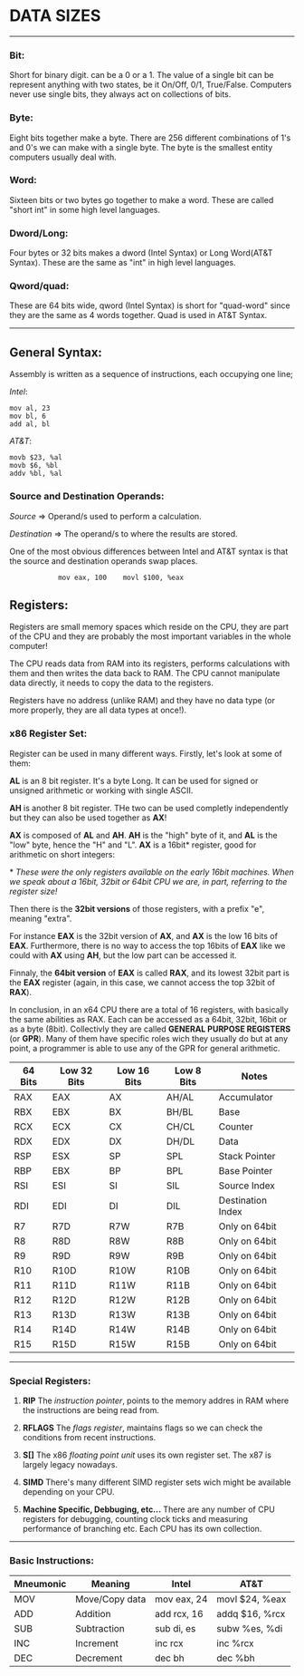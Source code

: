 # DATA SIZES
---

### **Bit**: 
Short for binary digit. can be a 0 or a 1. The value of a single
bit can be represent anything with two states, be it On/Off, 0/1, 
True/False. Computers never use single bits, they always act on 
collections of bits.

### **Byte**: 
Eight bits together make a byte. There are 256 different combinations
of 1's and 0's we can make with a single byte. The byte is the smallest
entity computers usually deal with.

### **Word**:
Sixteen bits or two bytes go together to make a word.
These are called "short int" in some high level languages.

### **Dword/Long**:
Four bytes or 32 bits makes a dword (Intel Syntax) or Long Word(AT&T Syntax).
These are the same as "int" in high level languages.

### **Qword/quad**:
These are 64 bits wide, qword (Intel Syntax) is short for "quad-word"
since they are the same as 4 words together. Quad is used in AT&T Syntax.

---
## General Syntax:

Assembly is written as a sequence of instructions, each occupying
one line;

*Intel*:
```Assembly
mov al, 23
mov bl, 6
add al, bl
```

*AT&T*:
```Assembly
movb $23, %al
movb $6, %bl
addv %bl, %al
```

### Source and Destination Operands:
*Source* => Operand/s used to perform a calculation.

*Destination* => The operand/s to where the results are stored.

One of the most obvious differences between Intel and AT&T syntax
is that the source and destination operands swap places.

                mov eax, 100    movl $100, %eax

## Registers:

Registers are small memory spaces which reside on the CPU, they
are part of the CPU and they are probably the most important variables
in the whole computer!

The CPU reads data from RAM into its registers, performs calculations
with them and then writes the data back to RAM. The CPU cannot manipulate
data directly, it needs to copy the data to the registers.

Registers have no address (unlike RAM) and they have no data type
(or more properly, they are all data types at once!).

### **x86 Register Set**:
Register can be used in many different ways.
Firstly, let's look at some of them:

**AL** is an 8 bit register. It's a byte Long. It can be used for signed or unsigned arithmetic or working with single ASCII.

**AH** is another 8 bit register. THe two can be used completly independently but they can also be used together as **AX**!

**AX** is composed of **AL** and **AH**. **AH** is the "high" byte of it, and **AL** is the "low" byte, hence the "H" and "L". **AX** is a 16bit\* register, good for arithmetic on short integers:

\* *These were the only registers available on the early 16bit machines. When we speak about a 16bit, 32bit or 64bit CPU we are, in part, referring to the register size!*

Then there is the **32bit versions** of those registers, with a prefix "e", meaning "extra".

For instance **EAX** is the 32bit version of **AX**, and **AX** is the low 16 bits of **EAX**. Furthermore, there is no way to access the top 16bits of **EAX** like we could with **AX** using **AH**, but the low part can be accessed it.

Finnaly, the **64bit version** of **EAX** is called **RAX**, and its lowest 32bit part is the **EAX** register (again, in this case, we cannot access the top 32bit of **RAX**).

In conclusion, in an x64 CPU there are a total of 16 registers, with basically the same abilities as RAX. Each can be accessed as a 64bit, 32bit, 16bit or as a byte (8bit). 
Collectivly they are called **GENERAL PURPOSE REGISTERS** (or **GPR**). Many of them have specific roles wich they usually do but at any point, a programmer is able to use any of the GPR for general arithmetic.

|   64 Bits   | Low 32 Bits | Low 16 Bits | Low 8 Bits  |    Notes    |
| ----------- | ----------- | ----------- | ----------- | ----------- |
| RAX         | EAX         | AX          | AH/AL       | Accumulator |
| RBX         | EBX         | BX          | BH/BL       | Base        |
| RCX         | ECX         | CX          | CH/CL       | Counter     |
| RDX         | EDX         | DX          | DH/DL       | Data        |
| RSP         | ESX         | SP          | SPL         | Stack Pointer |
| RBP         | EBX         | BP          | BPL         | Base Pointer |
| RSI         | ESI         | SI          | SIL         | Source Index |
| RDI         | EDI         | DI          | DIL         | Destination Index |
| R7          | R7D         | R7W         | R7B         | Only on 64bit |
| R8          | R8D         | R8W         | R8B         | Only on 64bit |
| R9          | R9D         | R9W         | R9B         | Only on 64bit |
| R10         | R10D        | R10W        | R10B        | Only on 64bit |
| R11         | R11D        | R11W        | R11B        | Only on 64bit |
| R12         | R12D        | R12W        | R12B        | Only on 64bit |
| R13         | R13D        | R13W        | R13B        | Only on 64bit |
| R14         | R14D        | R14W        | R14B        | Only on 64bit |
| R15         | R15D        | R15W        | R15B        | Only on 64bit |

---

### **Special Registers**:
1. **RIP**
The *instruction pointer*, points to the memory addres in RAM where the instructions are being read from.

2. **RFLAGS**
The *flags register*, maintains flags so we can check the conditions from recent instructions.

3. **S[]**
The x86 *floating point unit* uses its own register set. The x87 is largely legacy nowadays.

4. **SIMD**
There's many different SIMD register sets wich might be available depending on your CPU.

5. **Machine Specific, Debbuging, etc...**
There are any number of CPU registers for debugging, counting clock ticks and measuring performance of branching etc. Each CPU has its own collection.

---

### **Basic Instructions**:
| Mneumonic      |   Meaning      |      Intel     |     AT&T       |
| -------------- | -------------- | -------------- | -------------- |
| MOV            | Move/Copy data | mov eax, 24    | movl $24, %eax |
| ADD            | Addition       | add rcx, 16    | addq $16, %rcx |
| SUB            | Subtraction    | sub di, es     | subw %es, %di  |
| INC            | Increment      | inc rcx        | inc %rcx       |
| DEC            | Decrement      | dec bh         | dec %bh        |


